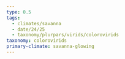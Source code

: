 ```yaml
---
type: 0.5
tags:
  - climates/savanna
  - date/24/25
  - taxonomy/plurpars/virids/colorovirids
taxonomy: colorovirids
primary-climate: savanna-glowing
---
```

